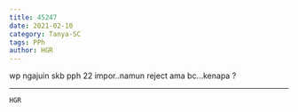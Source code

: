 ```yaml
---
title: 45247
date: 2021-02-10
category: Tanya-SC
tags: PPh
author: HGR
---
```


wp ngajuin skb pph 22 impor..namun reject ama bc...kenapa ?

---



`HGR`

